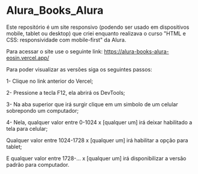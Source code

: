 # Alura_Books_Alura
Este repositório é um site responsivo (podendo ser usado em dispositivos mobile, tablet ou desktop) que criei enquanto realizava o curso "HTML e CSS: responsividade com mobile-first" da Alura.

Para acessar o site use o seguinte link: https://alura-books-alura-eosin.vercel.app/

Para poder visualizar as versões siga os seguintes passos:

1- Clique no link anterior do Vercel;

2- Pressione a tecla F12, ela abrirá os DevTools;

3- Na aba superior que irá surgir clique em um simbolo de um celular sobrepondo um computador;

4- Nela, qualquer valor entre 0-1024 x [qualquer um] irá deixar habilitado a tela para celular;

Qualquer valor entre 1024-1728 x [qualquer um] irá habilitar a opção para tablet;

E qualquer valor entre 1728-... x [qualquer um] irá disponibilizar a versão padrão para computador.
